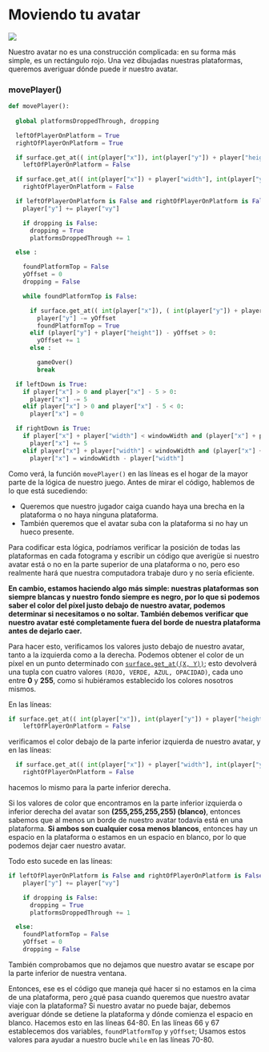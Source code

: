 # Moviendo tu avatar

![](https://media.giphy.com/media/uR6julmSW90mk/giphy.gif)

Nuestro avatar no es una construcción complicada: en su forma más simple, es un rectángulo rojo. Una vez dibujadas nuestras plataformas, queremos averiguar dónde puede ir nuestro avatar. 

### movePlayer()
```python
def movePlayer():
  
  global platformsDroppedThrough, dropping

  leftOfPlayerOnPlatform = True
  rightOfPlayerOnPlatform = True

  if surface.get_at(( int(player["x"]), int(player["y"]) + player["height"])) == (0,0,0,255):
    leftOfPlayerOnPlatform = False

  if surface.get_at(( int(player["x"]) + player["width"], int(player["y"]) + player["height"])) == (0,0,0,255):
    rightOfPlayerOnPlatform = False

  if leftOfPlayerOnPlatform is False and rightOfPlayerOnPlatform is False and (player["y"] + player["height"]) + player["vy"] < windowHeight:
    player["y"] += player["vy"]

    if dropping is False:
      dropping = True
      platformsDroppedThrough += 1

  else :

    foundPlatformTop = False
    yOffset = 0
    dropping = False

    while foundPlatformTop is False:

      if surface.get_at(( int(player["x"]), ( int(player["y"]) + player["height"]) - yOffset )) == (0,0,0,255):
        player["y"] -= yOffset
        foundPlatformTop = True
      elif (player["y"] + player["height"]) - yOffset > 0:
        yOffset += 1
      else :

        gameOver()
        break

  if leftDown is True:
    if player["x"] > 0 and player["x"] - 5 > 0:
      player["x"] -= 5
    elif player["x"] > 0 and player["x"] - 5 < 0:
      player["x"] = 0

  if rightDown is True:
    if player["x"] + player["width"] < windowWidth and (player["x"] + player["width"]) + 5 < windowWidth:
      player["x"] += 5
    elif player["x"] + player["width"] < windowWidth and (player["x"] + player["width"]) + 5 > windowWidth:
      player["x"] = windowWidth - player["width"]
```
Como verá, la función `movePlayer()` en las líneas es el hogar de la mayor parte de la lógica de nuestro juego. Antes de mirar el código, hablemos de lo que está sucediendo: 

- Queremos que nuestro jugador caiga cuando haya una brecha en la plataforma o no haya ninguna plataforma. 
- También queremos que el avatar suba con la plataforma si no hay un hueco presente. 

Para codificar esta lógica, podríamos verificar la posición de todas las plataformas en cada fotograma y escribir un código que averigüe si nuestro avatar está o no en la parte superior de una plataforma o no, pero eso realmente hará que nuestra computadora trabaje duro y no sería eficiente.

**En cambio, estamos haciendo algo más simple: nuestras plataformas son siempre blancas y nuestro fondo siempre es negro, por lo que si podemos saber el color del píxel justo debajo de nuestro avatar, podemos determinar si necesitamos o no soltar. También debemos verificar que nuestro avatar esté completamente fuera del borde de nuestra plataforma antes de dejarlo caer.** 

Para hacer esto, verificamos los valores justo debajo de nuestro avatar, tanto a la izquierda como a la derecha. Podemos obtener el color de un píxel en un punto determinado con [`surface.get_at((X, Y))`](https://www.pygame.org/docs/ref/surface.html?highlight=get_at#pygame.Surface.get_at); esto devolverá una tupla con cuatro valores `(ROJO, VERDE, AZUL, OPACIDAD)`, cada uno entre **0** y **255**, como si hubiéramos establecido los colores nosotros mismos. 

En las líneas:
```python
if surface.get_at(( int(player["x"]), int(player["y"]) + player["height"])) == (0,0,0,255):
    leftOfPlayerOnPlatform = False
```
 verificamos el color debajo de la parte inferior izquierda de nuestro avatar, y en las líneas:
```python
  if surface.get_at(( int(player["x"]) + player["width"], int(player["y"]) + player["height"])) == (0,0,0,255):
    rightOfPlayerOnPlatform = False
```
hacemos lo mismo para la parte inferior derecha. 

Si los valores de color que encontramos en la parte inferior izquierda o inferior derecha del avatar son **(255,255,255,255) (blanco)**, entonces sabemos que al menos un borde de nuestro avatar todavía está en una plataforma. 
**Si ambos son cualquier cosa menos blancos**, entonces hay un espacio en la plataforma o estamos en un espacio en blanco, por lo que podemos dejar caer nuestro avatar. 

Todo esto sucede en las líneas: 
```python
if leftOfPlayerOnPlatform is False and rightOfPlayerOnPlatform is False and (player["y"] + player["height"]) + player["vy"] < windowHeight:
    player["y"] += player["vy"]

    if dropping is False:
      dropping = True
      platformsDroppedThrough += 1

  else:
    foundPlatformTop = False
    yOffset = 0
    dropping = False
```
También comprobamos que no dejamos que nuestro avatar se escape por la parte inferior de nuestra ventana.

Entonces, ese es el código que maneja qué hacer si no estamos en la cima de una plataforma, pero ¿qué pasa cuando queremos que nuestro avatar viaje con la plataforma? Si nuestro avatar no puede bajar, debemos averiguar dónde se detiene la plataforma y dónde comienza el espacio en blanco. Hacemos esto en las líneas 64-80. En las líneas 66 y 67 establecemos dos variables, `foundPlatformTop` y `yOffset`; Usamos estos valores para ayudar a nuestro bucle `while` en las líneas 70-80.
<!--stackedit_data:
eyJoaXN0b3J5IjpbLTEwNDgzNzIxOTMsLTEwMjEyMjEzOTEsLT
k4NzIxNjE2OCwtOTU2MTIwODYsMTA5NDY4OTQ5NCwtMjU5NjE5
NDQ5LDEzNDkyMDQ2ODVdfQ==
-->